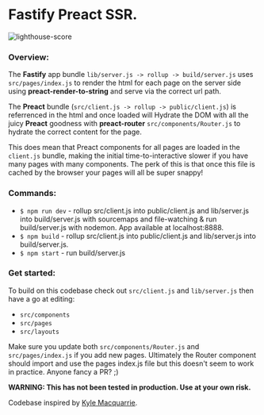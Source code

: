 # Fastify Preact SSR.

![lighthouse-score](https://raw.githubusercontent.com/sebringrose/how-to-build/main/public/lighthouse-score.png)

### Overview:

The **Fastify** app bundle ```lib/server.js -> rollup -> build/server.js``` uses ```src/pages/index.js``` to render the html for each page on the server side using **preact-render-to-string** and serve via the correct url path. 

The **Preact** bundle (```src/client.js -> rollup -> public/client.js```) is referrenced in the html and once loaded will Hydrate the DOM with all the juicy **Preact** goodness with **preact-router**  ```src/components/Router.js``` to hydrate the correct content for the page. 

This does mean that Preact components for all pages are loaded in the ```client.js``` bundle, making the initial time-to-interactive slower if you have many pages with many components. The perk of this is that once this file is cached by the browser your pages will all be super snappy!

### Commands:

- ```$ npm run dev``` - rollup src/client.js into public/client.js and lib/server.js into build/server.js with sourcemaps and file-watching & run build/server.js with nodemon. App available at localhost:8888.
- ```$ npm build``` - rollup src/client.js into public/client.js and lib/server.js into build/server.js.
- ```$ npm start``` - run build/server.js

### Get started:

To build on this codebase check out ```src/client.js``` and ```lib/server.js``` then have a go at editing:
 - ```src/components```
 - ```src/pages```
 - ```src/layouts```

Make sure you update both ```src/components/Router.js``` and ```src/pages/index.js``` if you add new pages. Ultimately the Router component should import and use the pages index.js file but this doesn't seem to work in practice. Anyone fancy a PR? ;)

**WARNING: This has not been tested in production. Use at your own risk.**


Codebase inspired by [Kyle Macquarrie](https://kylemacquarrie.co.uk/blog/preact-ssr-tutorial).
